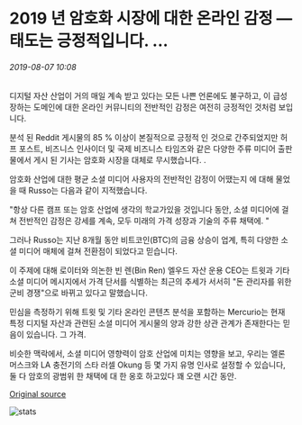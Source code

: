 # 2019 년 암호화 시장에 대한 온라인 감정 — 태도는 긍정적입니다. ...

###### 2019-08-07 10:08

디지털 자산 산업이 거의 매일 계속 받고 있다는 모든 나쁜 언론에도 불구하고, 이 급성장하는 도메인에 대한 온라인 커뮤니티의 전반적인 감정은 여전히 긍정적인 것처럼 보입니다.

분석 된 Reddit 게시물의 85 % 이상이 본질적으로 긍정적 인 것으로 간주되었지만 허프 포스트, 비즈니스 인사이더 및 국제 비즈니스 타임즈와 같은 다양한 주류 미디어 출판물에서 게시 된 기사는 암호화 시장을 대체로 무시했습니다. .

암호화 산업에 대한 평균 소셜 미디어 사용자의 전반적인 감정이 어땠는지 에 대해 물었을 때 Russo는 다음과 같이 지적했습니다.

"항상 다른 캠프 또는 암호 산업에 생각의 학교가있을 것입니다 동안, 소셜 미디어에 걸쳐 전반적인 감정은 강세를 계속, 모두 미래의 가격 성장과 기술의 주류 채택에. "

그러나 Russo는 지난 8개월 동안 비트코인(BTC)의 금융 상승이 업계, 특히 다양한 소셜 미디어 매체에 걸쳐 전환점이 되었다고 믿습니다.

이 주제에 대해 로이터와 의논한 빈 렌(Bin Ren) 엘우드 자산 운용 CEO는 트윗과 기타 소셜 미디어 메시지에서 가격 단서를 식별하는 최근의 추세가 서서히 "돈 관리자를 위한 군비 경쟁"으로 바뀌고 있다고 말했습니다.

민심을 측정하기 위해 트윗 및 기타 온라인 콘텐츠 분석을 포함하는 Mercurio는 현재 특정 디지털 자산과 관련된 소셜 미디어 게시물의 양과 강한 상관 관계가 존재한다는 믿음이 있습니다. 그 가격.

비슷한 맥락에서, 소셜 미디어 영향력이 암호 산업에 미치는 영향을 보고, 우리는 엘론 머스크와 LA 충전기의 스타 러셀 Okung 등 몇 가지 유명 인사로 설정할 수 있습니다, 둘 다 암호의 광범위 한 채택에 대 한 옹호 하고있다 꽤 오랜 시간 동안.

[Original source](https://cointelegraph.com/news/online-sentiment-toward-crypto-market-in-2019-attitudes-are-positive)

![stats](https://c.statcounter.com/11760860/0/a89fa40b/1/ "stats")